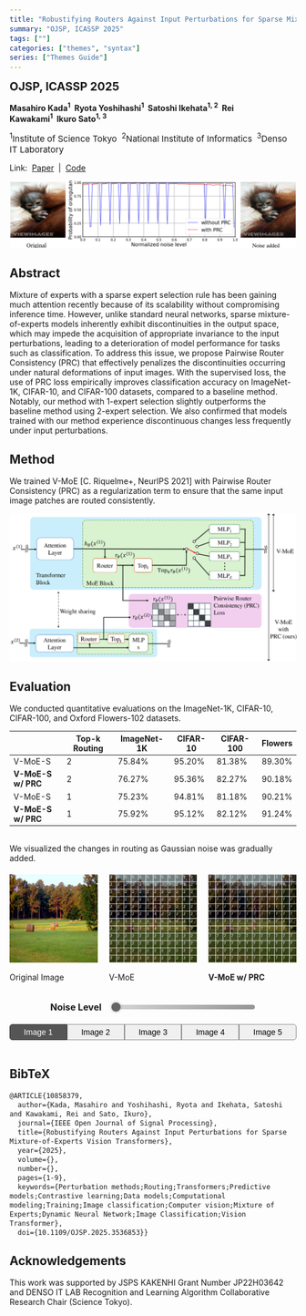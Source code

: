 ```yaml
---
title: "Robustifying Routers Against Input Perturbations for Sparse Mixture-of-Experts Vision Transformers"
summary: "OJSP, ICASSP 2025"
tags: [""]
categories: ["themes", "syntax"]
series: ["Themes Guide"]
---
```


**<span style="font-size: 20px;">OJSP, ICASSP 2025</span>**

**Masahiro Kada<sup>1</sup>&nbsp;&nbsp;Ryota Yoshihashi<sup>1</sup>&nbsp;&nbsp;Satoshi Ikehata<sup>1, 2</sup>&nbsp;&nbsp;Rei Kawakami<sup>1</sup>&nbsp;&nbsp;Ikuro Sato<sup>1, 3</sup>**

<span style="font-size: 15px"><sup>1</sup>Institute of Science Tokyo&nbsp;&nbsp;<sup>2</sup>National Institute of Informatics&nbsp;&nbsp;<sup>3</sup>Denso IT Laboratory</span>

Link:&nbsp;&nbsp;[Paper](https://ieeexplore.ieee.org/document/10858379)&nbsp;&nbsp;|&nbsp;&nbsp;[Code](https://github.com/m82kada/PRC/blob/main/README.md?plain=1)



![PRC](/images/prc/demo.png)


## Abstract
Mixture of experts with a sparse expert selection rule has been gaining much attention recently because of its scalability without compromising inference time. However, unlike standard neural networks, sparse mixture-of-experts models 
inherently exhibit discontinuities in the output space, which may impede the acquisition of appropriate invariance to the input perturbations, leading to a deterioration of model performance for tasks such as classification. To address this issue, we propose Pairwise Router Consistency (PRC) that effectively penalizes the discontinuities occurring under natural deformations of input images. With the supervised loss, the use of PRC loss empirically improves classification accuracy on ImageNet-1K, CIFAR-10, and CIFAR-100 datasets, compared to a baseline method. Notably, our method with 1-expert selection slightly outperforms the baseline method using 2-expert selection. We also confirmed that models trained with our method experience discontinuous changes less frequently under input perturbations.
<br>

## Method
We trained V-MoE [C. Riquelme+, NeurIPS 2021] with Pairwise Router Consistency (PRC) as a regularization term to ensure that the same input image patches are routed consistently.

![PRC](/images/prc/prc.png)
<br>

## Evaluation
We conducted quantitative evaluations on the ImageNet-1K, CIFAR-10, CIFAR-100, and Oxford Flowers-102 datasets.
<br>

|   | Top-k Routing | ImageNet-1K | CIFAR-10 | CIFAR-100 | Flowers |
| --- | --- | --- | --- | --- | --- |
| V-MoE-S | 2 | 75.84% | 95.20% | 81.38% | 89.30% |
| **V-MoE-S w/ PRC** | 2 | 76.27% | 95.36% | 82.27% | 90.18% |
| V-MoE-S | 1 | 75.23% | 94.81% | 81.18% | 90.21% |
| **V-MoE-S w/ PRC** | 1 | 75.92% | 95.12% | 82.12% | 91.24% |

<br>
We visualized the changes in routing as Gaussian noise was gradually added.


<div class="images-folder">
    <div>
        <img id="img1" src="/images/prc/4-0-0.png" class="images">
        <p id="mainImgLabel" class="image-label">Original Image</p>
    </div>
    <div>
        <img id="img2" src="/images/prc/4-1-0.png" class="images">
        <p class="image-label">V-MoE</p>
    </div>
    <div>
        <img id="img3" src="/images/prc/4-2-0.png" class="images">
        <p class="prc-label image-label">V-MoE w/ PRC</p>
    </div>
</div>
<div class="slider-container">
    <label class="noise-label">Noise Level</label>
    <input type="range" id="slider" min="0" max="9" step="1" value="0" oninput="selectNoise(this.value)">
</div>

<div class="button-group">
    <button class="img-btn active" onclick="selectImage(0)">Image 1</button>
    <button class="img-btn" onclick="selectImage(1)">Image 2</button>
    <button class="img-btn" onclick="selectImage(2)">Image 3</button>
    <button class="img-btn" onclick="selectImage(3)">Image 4</button>
    <button class="img-btn" onclick="selectImage(4)">Image 5</button>
</div>

<script>
    var image_number = 4;
    var noise_level = 0;
    function selectImage(value) {
        image_number = 4 - value;

        document.querySelectorAll('.img-btn').forEach((btn, i) => {
            btn.classList.toggle('active', i === value);
        });
        updateImages();
    }
    function selectNoise(value) {
        noise_level = value;
        updateImages();
    }
    function updateImages() {
        if (noise_level == 0) {
            document.getElementById('mainImgLabel').innerHTML = "Original Image";
        } else {
            document.getElementById('mainImgLabel').innerHTML = "Noised Image";

        }
        document.getElementById('img1').src = '/images/prc/' + image_number + '-0-' + noise_level + '.png';
        document.getElementById('img2').src = '/images/prc/' + image_number + '-1-' + noise_level + '.png';
        document.getElementById('img3').src = '/images/prc/' + image_number + '-2-' + noise_level + '.png';
    }
</script>

<style>
.button-group {
    display: flex;
    justify-content: center;
    align-items: center;
}

.button-group label {
    font-size: 16px;
    font-weight: bold;
    margin-right: 10px;
}

.button-group button {
    padding: 5px 7px;
    border: 1px solid #888;
    background-color: #f0f0f0;
    cursor: pointer;
    font-size: 14px;
    flex: 1;
    border-radius: 0;
    transition: background-color 0.3s, color 0.3s;
}

.button-group button:first-child {
    border-radius: 5px 0 0 5px;
}

.button-group button:last-child {
    border-radius: 0 5px 5px 0;
}

.button-group button.active {
    background-color: #555;
    color: white;
    border-color: #333;
}
.images-folder {
    margin-top: 20px;
    display: flex;
    justify-content: center;
    gap: 20px;
    margin-bottom: 20px;
}
.images {
    border-radius: 0px !important;
}
.slider-container {
    margin-bottom: 20px;
    display: flex;
    align-items: center;
    justify-content: center;
    gap: 15px;
}

input[type="range"] {
    width: 50%;
    -webkit-appearance: none;
    height: 8px;
    background: linear-gradient(to right, #d3d3d3, #888);
    border-radius: 5px;
    outline: none;
    opacity: 0.9;
    transition: opacity 0.2s;
}
input[type="range"]::-webkit-slider-thumb {
    -webkit-appearance: none;
    appearance: none;
    width: 16px;
    height: 16px;
    background: #555; /* つまみの色 */
    border-radius: 50%;
    cursor: pointer;
    box-shadow: 0px 0px 5px rgba(0, 0, 0, 0.3);
}

input[type="range"]::-moz-range-thumb {
    width: 16px;
    height: 16px;
    background: #555; /* つまみの色 */
    border-radius: 50%;
    cursor: pointer;
    box-shadow: 0px 0px 5px rgba(0, 0, 0, 0.3);
}


input[type="range"]:hover {
    opacity: 1;
}
.noise-label {
    font-weight: bold;
    font-size: 16px;
}
.prc-label{
    font-weight: bold;
}
</style>

<br>

## BibTeX
```
@ARTICLE{10858379,
  author={Kada, Masahiro and Yoshihashi, Ryota and Ikehata, Satoshi and Kawakami, Rei and Sato, Ikuro},
  journal={IEEE Open Journal of Signal Processing}, 
  title={Robustifying Routers Against Input Perturbations for Sparse Mixture-of-Experts Vision Transformers}, 
  year={2025},
  volume={},
  number={},
  pages={1-9},
  keywords={Perturbation methods;Routing;Transformers;Predictive models;Contrastive learning;Data models;Computational modeling;Training;Image classification;Computer vision;Mixture of Experts;Dynamic Neural Network;Image Classification;Vision Transformer},
  doi={10.1109/OJSP.2025.3536853}}
```

## Acknowledgements
This work was supported by JSPS KAKENHI Grant Number JP22H03642 and DENSO IT LAB Recognition and Learning Algorithm Collaborative Research Chair (Science Tokyo).
